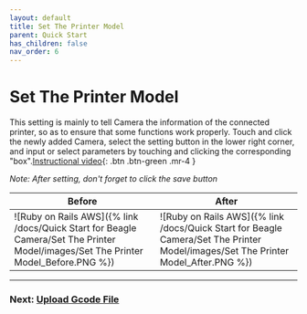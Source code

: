 ```yaml
---
layout: default
title: Set The Printer Model
parent: Quick Start
has_children: false
nav_order: 6
---
```


# Set The Printer Model

This setting is mainly to tell Camera the information of the connected printer, so as to ensure that some functions work properly.
Touch and click the newly added Camera, select the setting button in the lower right corner, and input or select parameters by touching and clicking the corresponding "box".[Instructional video](https://youtu.be/D6vVukCDkis){: .btn .btn-green .mr-4 }

_Note: After setting, don't forget to click the save button_

|Before|After|
|-|-|
|![Ruby on Rails AWS]({% link /docs/Quick Start for Beagle Camera/Set The Printer Model/images/Set The Printer Model_Before.PNG %})|![Ruby on Rails AWS]({% link /docs/Quick Start for Beagle Camera/Set The Printer Model/images/Set The Printer Model_After.PNG %})|


----
### Next: [Upload Gcode File](/just-the-docs/docs/Quick%20Start%20for%20Beagle%20Camera/Upload%20Gcode%20File)
